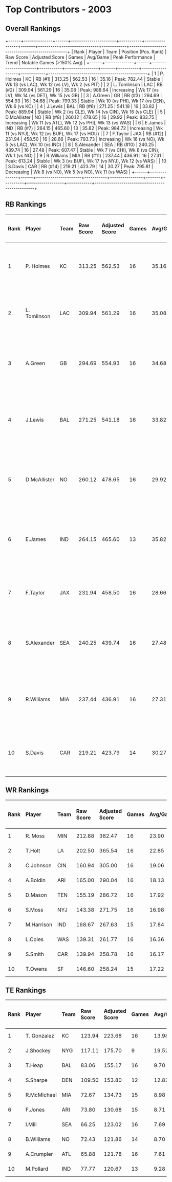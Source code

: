 # Top Contributors - 2003

## Overall Rankings

+------+--------------+------+----------------------+-----------+----------------+-------+----------+------------------+------------+------------------------------------------------+
| Rank | Player       | Team | Position (Pos. Rank) | Raw Score | Adjusted Score | Games | Avg/Game | Peak Performance | Trend      | Notable Games (>150% Avg)                      |
+------+--------------+------+----------------------+-----------+----------------+-------+----------+------------------+------------+------------------------------------------------+
| 1    | P. Holmes    | KC   | RB (#1)              | 313.25    | 562.53         | 16    | 35.16    | Peak: 782.44     | Stable     | Wk 13 (vs LAC), Wk 12 (vs LV), Wk 2 (vs PIT)   |
| 2    | L. Tomlinson | LAC  | RB (#2)              | 309.94    | 561.29         | 16    | 35.08    | Peak: 988.64     | Increasing | Wk 17 (vs LV), Wk 14 (vs DET), Wk 15 (vs GB)   |
| 3    | A.Green      | GB   | RB (#3)              | 294.69    | 554.93         | 16    | 34.68    | Peak: 799.33     | Stable     | Wk 10 (vs PHI), Wk 17 (vs DEN), Wk 6 (vs KC)   |
| 4    | J.Lewis      | BAL  | RB (#6)              | 271.25    | 541.18         | 16    | 33.82    | Peak: 889.94     | Stable     | Wk 2 (vs CLE), Wk 14 (vs CIN), Wk 16 (vs CLE)  |
| 5    | D.McAllister | NO   | RB (#8)              | 260.12    | 478.65         | 16    | 29.92    | Peak: 833.75     | Increasing | Wk 11 (vs ATL), Wk 12 (vs PHI), Wk 13 (vs WAS) |
| 6    | E.James      | IND  | RB (#7)              | 264.15    | 465.60         | 13    | 35.82    | Peak: 984.72     | Increasing | Wk 11 (vs NYJ), Wk 12 (vs BUF), Wk 17 (vs HOU) |
| 7    | F.Taylor     | JAX  | RB (#12)             | 231.94    | 458.50         | 16    | 28.66    | Peak: 793.73     | Increasing | Wk 16 (vs NO), Wk 5 (vs LAC), Wk 10 (vs IND)   |
| 8    | S.Alexander  | SEA  | RB (#10)             | 240.25    | 439.74         | 16    | 27.48    | Peak: 607.47     | Stable     | Wk 7 (vs CHI), Wk 8 (vs CIN), Wk 1 (vs NO)     |
| 9    | R.Williams   | MIA  | RB (#11)             | 237.44    | 436.91         | 16    | 27.31    | Peak: 613.24     | Stable     | Wk 3 (vs BUF), Wk 17 (vs NYJ), Wk 12 (vs WAS)  |
| 10   | S.Davis      | CAR  | RB (#14)             | 219.21    | 423.79         | 14    | 30.27    | Peak: 795.81     | Decreasing | Wk 8 (vs NO), Wk 5 (vs NO), Wk 11 (vs WAS)     |
+------+--------------+------+----------------------+-----------+----------------+-------+----------+------------------+------------+------------------------------------------------+

## RB Rankings

| Rank | Player       | Team | Raw Score | Adjusted Score | Games | Avg/Game | Peak Performance | Trend      | Notable Games (>150% Avg)                      |
| :----| :------------| :----| :---------| :--------------| :-----| :--------| :----------------| :----------| :----------------------------------------------|
| 1    | P. Holmes    | KC   | 313.25    | 562.53         | 16    | 35.16    | Peak: 782.44     | Stable     | Wk 13 (vs LAC), Wk 12 (vs LV), Wk 2 (vs PIT)   |
| 2    | L. Tomlinson | LAC  | 309.94    | 561.29         | 16    | 35.08    | Peak: 988.64     | Increasing | Wk 17 (vs LV), Wk 14 (vs DET), Wk 15 (vs GB)   |
| 3    | A.Green      | GB   | 294.69    | 554.93         | 16    | 34.68    | Peak: 799.33     | Stable     | Wk 10 (vs PHI), Wk 17 (vs DEN), Wk 6 (vs KC)   |
| 4    | J.Lewis      | BAL  | 271.25    | 541.18         | 16    | 33.82    | Peak: 889.94     | Stable     | Wk 2 (vs CLE), Wk 14 (vs CIN), Wk 16 (vs CLE)  |
| 5    | D.McAllister | NO   | 260.12    | 478.65         | 16    | 29.92    | Peak: 833.75     | Increasing | Wk 11 (vs ATL), Wk 12 (vs PHI), Wk 13 (vs WAS) |
| 6    | E.James      | IND  | 264.15    | 465.60         | 13    | 35.82    | Peak: 984.72     | Increasing | Wk 11 (vs NYJ), Wk 12 (vs BUF), Wk 17 (vs HOU) |
| 7    | F.Taylor     | JAX  | 231.94    | 458.50         | 16    | 28.66    | Peak: 793.73     | Increasing | Wk 16 (vs NO), Wk 5 (vs LAC), Wk 10 (vs IND)   |
| 8    | S.Alexander  | SEA  | 240.25    | 439.74         | 16    | 27.48    | Peak: 607.47     | Stable     | Wk 7 (vs CHI), Wk 8 (vs CIN), Wk 1 (vs NO)     |
| 9    | R.Williams   | MIA  | 237.44    | 436.91         | 16    | 27.31    | Peak: 613.24     | Stable     | Wk 3 (vs BUF), Wk 17 (vs NYJ), Wk 12 (vs WAS)  |
| 10   | S.Davis      | CAR  | 219.21    | 423.79         | 14    | 30.27    | Peak: 795.81     | Decreasing | Wk 8 (vs NO), Wk 5 (vs NO), Wk 11 (vs WAS)     |

## WR Rankings

| Rank | Player     | Team | Raw Score | Adjusted Score | Games | Avg/Game | Peak Performance | Trend      | Notable Games (>150% Avg) |
| :----| :----------| :----| :---------| :--------------| :-----| :--------| :----------------| :----------| :-------------------------|
| 1    | R. Moss    | MIN  | 212.88    | 382.47         | 16    | 23.90    | Peak: 592.12     | Decreasing |                           |
| 2    | T.Holt     | LA   | 202.50    | 365.54         | 16    | 22.85    | Peak: 573.01     | Decreasing |                           |
| 3    | C.Johnson  | CIN  | 160.94    | 305.00         | 16    | 19.06    | Peak: 594.33     | Stable     |                           |
| 4    | A.Boldin   | ARI  | 165.00    | 290.04         | 16    | 18.13    | Peak: 699.34     | Increasing |                           |
| 5    | D.Mason    | TEN  | 155.19    | 286.72         | 16    | 17.92    | Peak: 563.53     | Increasing |                           |
| 6    | S.Moss     | NYJ  | 143.38    | 271.75         | 16    | 16.98    | Peak: 666.55     | Decreasing |                           |
| 7    | M.Harrison | IND  | 168.67    | 267.63         | 15    | 17.84    | Peak: 594.75     | Decreasing |                           |
| 8    | L.Coles    | WAS  | 139.31    | 261.77         | 16    | 16.36    | Peak: 535.25     | Stable     |                           |
| 9    | S.Smith    | CAR  | 139.94    | 258.78         | 16    | 16.17    | Peak: 394.06     | Stable     |                           |
| 10   | T.Owens    | SF   | 146.60    | 258.24         | 15    | 17.22    | Peak: 445.06     | Stable     |                           |

## TE Rankings

| Rank | Player      | Team | Raw Score | Adjusted Score | Games | Avg/Game | Peak Performance | Trend      | Notable Games (>150% Avg) |
| :----| :-----------| :----| :---------| :--------------| :-----| :--------| :----------------| :----------| :-------------------------|
| 1    | T. Gonzalez | KC   | 123.94    | 223.68         | 16    | 13.98    | Peak: 368.81     | Increasing |                           |
| 2    | J.Shockey   | NYG  | 117.11    | 175.70         | 9     | 19.52    | Peak: 355.48     | Stable     |                           |
| 3    | T.Heap      | BAL  | 83.06     | 155.17         | 16    | 9.70     | Peak: 340.94     | Decreasing |                           |
| 4    | S.Sharpe    | DEN  | 109.50    | 153.80         | 12    | 12.82    | Peak: 449.20     | Increasing |                           |
| 5    | R.McMichael | MIA  | 72.67     | 134.73         | 15    | 8.98     | Peak: 324.60     | Decreasing |                           |
| 6    | F.Jones     | ARI  | 73.80     | 130.68         | 15    | 8.71     | Peak: 289.19     | Decreasing |                           |
| 7    | I.Mili      | SEA  | 66.25     | 123.02         | 16    | 7.69     | Peak: 424.91     | Stable     |                           |
| 8    | B.Williams  | NO   | 72.43     | 121.86         | 14    | 8.70     | Peak: 348.05     | Increasing |                           |
| 9    | A.Crumpler  | ATL  | 65.88     | 121.78         | 16    | 7.61     | Peak: 345.14     | Decreasing |                           |
| 10   | M.Pollard   | IND  | 77.77     | 120.67         | 13    | 9.28     | Peak: 337.73     | Increasing |                           |

